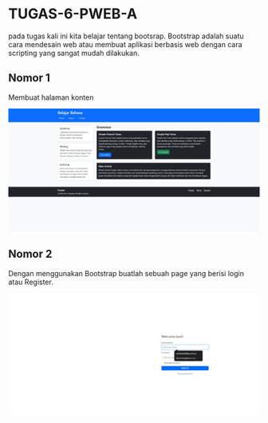 # TUGAS-6-PWEB-A

pada tugas kali ini kita belajar tentang bootsrap. Bootstrap adalah suatu cara mendesain web atau membuat aplikasi berbasis web dengan cara scripting yang sangat mudah dilakukan.

## Nomor 1
Membuat halaman konten

![image](https://github.com/notdoppi/TUGAS-6-PWEB-A/blob/0913aafe30d15d4c1083d7fc9a193e9277c2e082/Gambar/web%20pakai%20bootstrap.jpg)

## Nomor 2
Dengan menggunakan Bootstrap buatlah sebuah page yang berisi login atau Register.

![image](https://github.com/notdoppi/TUGAS-6-PWEB-A/blob/0913aafe30d15d4c1083d7fc9a193e9277c2e082/Gambar/web%20login%20pakai%20bootstap.jpg)
